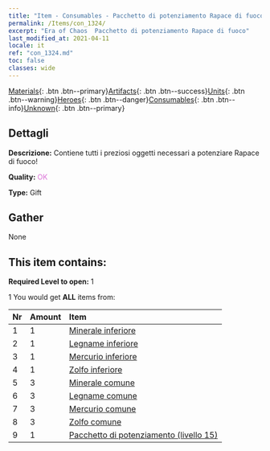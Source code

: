 ```yaml
---
title: "Item - Consumables - Pacchetto di potenziamento Rapace di fuoco"
permalink: /Items/con_1324/
excerpt: "Era of Chaos  Pacchetto di potenziamento Rapace di fuoco"
last_modified_at: 2021-04-11
locale: it
ref: "con_1324.md"
toc: false
classes: wide
---
```

 [Materials](/it/Items/){: .btn .btn--primary}[Artifacts](/it/Items/Artifacts/){: .btn .btn--success}[Units](/it/Items/Units/){: .btn .btn--warning}[Heroes](/it/Items/Heroes/){: .btn .btn--danger}[Consumables](/it/Items/Consumables/){: .btn .btn--info}[Unknown](/it/Items/Unknown/){: .btn .btn--primary}

## Dettagli
 **Descrizione:** Contiene tutti i preziosi oggetti necessari a potenziare Rapace di fuoco!

 **Quality:** <span style="color: #DA70D6">OK</span>

 **Type:** Gift

## Gather

  None

## This item contains:

 **Required Level to open:** 1

 1 You would get **ALL** items  from:

  | Nr | Amount |     Item    |
  |:---|:-------|:------------|
  | 1 | 1 | [Minerale inferiore](/it/Items/mat_1/) | 
  | 2 | 1 | [Legname inferiore](/it/Items/mat_1/) | 
  | 3 | 1 | [Mercurio inferiore](/it/Items/mat_2/) | 
  | 4 | 1 | [Zolfo inferiore](/it/Items/mat_3/) | 
  | 5 | 3 | [Minerale comune](/it/Items/mat_6/) | 
  | 6 | 3 | [Legname comune](/it/Items/mat_7/) | 
  | 7 | 3 | [Mercurio comune](/it/Items/mat_8/) | 
  | 8 | 3 | [Zolfo comune](/it/Items/mat_9/) | 
  | 9 | 1 | [Pacchetto di potenziamento (livello 15)](/it/Items/con_1325/) | 

